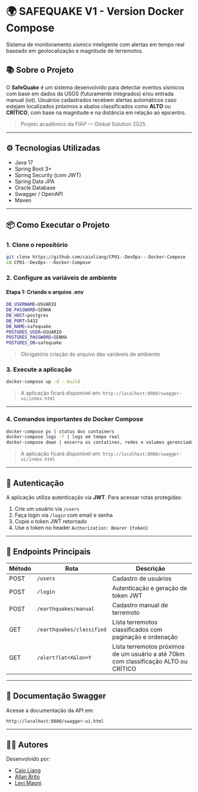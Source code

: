 # 🌍 SAFEQUAKE V1 - Version Docker Compose

Sistema de monitoramento sísmico inteligente com alertas em tempo real baseado em geolocalização e magnitude de terremotos.

## 📚 Sobre o Projeto

O **SafeQuake** é um sistema desenvolvido para detectar eventos sísmicos com base em dados da USGS (futuramente integrados) e/ou entrada manual (iot). Usuários cadastrados recebem alertas automáticos caso estejam localizados próximos a abalos classificados como **ALTO** ou **CRÍTICO**, com base na magnitude e na distância em relação ao epicentro.
> Projeto acadêmico da FIAP — Global Solution 2025.

---

## ⚙️ Tecnologias Utilizadas

- Java 17
- Spring Boot 3+
- Spring Security (com JWT)
- Spring Data JPA
- Oracle Database
- Swagger / OpenAPI
- Maven

---

## 📦 Como Executar o Projeto

### 1. Clone o repositório

```bash
git clone https://github.com/caioliang/CP01--DevOps---Docker-Compose
cd CP01--DevOps---Docker-Compose
```

### 2. Configure as variáveis de ambiente

#### Etapa 1: Criando o arquivo .env

```bash
DB_USERNAME=USUARIO
DB_PASSWORD=SENHA
DB_HOST=postgres
DB_PORT=5432
DB_NAME=safequake
POSTGRES_USER=USUARIO
POSTGRES_PASSWORD=SENHA
POSTGRES_DB=safequake
```
> Obrigatório criação do arquivo das variáveis de ambiente


### 3. Execute a aplicação

```bash
docker-compose up -d --build 
```

> A aplicação ficará disponível em: `http://localhost:8080/swagger-ui/index.html`

---

### 4. Comandos importantes do Docker Compose

```bash
docker-compose ps | status dos containers
docker-compose logs -f | logs em tempo real
docker-compose down | encerra os contatines, redes e volumes gerenciados 
```

> A aplicação ficará disponível em: `http://localhost:8080/swagger-ui/index.html`

---



## 🔐 Autenticação

A aplicação utiliza autenticação via **JWT**. Para acessar rotas protegidas:

1. Crie um usuário via `/users`
2. Faça login via `/login` com email e senha
3. Copie o token JWT retornado
4. Use o token no header `Authorization: Bearer {token}`

---

## 🚨 Endpoints Principais

| Método | Rota | Descrição |
|--------|------|-----------|
| POST   | `/users` | Cadastro de usuários |
| POST   | `/login` | Autenticação e geração de token JWT |
| POST   | `/earthquakes/manual` | Cadastro manual de terremoto |
| GET    | `/earthquakes/classified` | Lista terremotos classificados com paginação e ordenação |
| GET    | `/alert?lat=X&lon=Y` | Lista terremotos próximos de um usuário a até 70km com classificação ALTO ou CRÍTICO |

---

## 📘 Documentação Swagger

Acesse a documentação da API em:

```
http://localhost:8080/swagger-ui.html
```

---

## 👨‍💻 Autores

Desenvolvido por:

- [Caio Liang](https://github.com/caioliang)
- [Allan Brito](https://github.com/Allanbm100)
- [Levi Magni](https://github.com/levmn)
